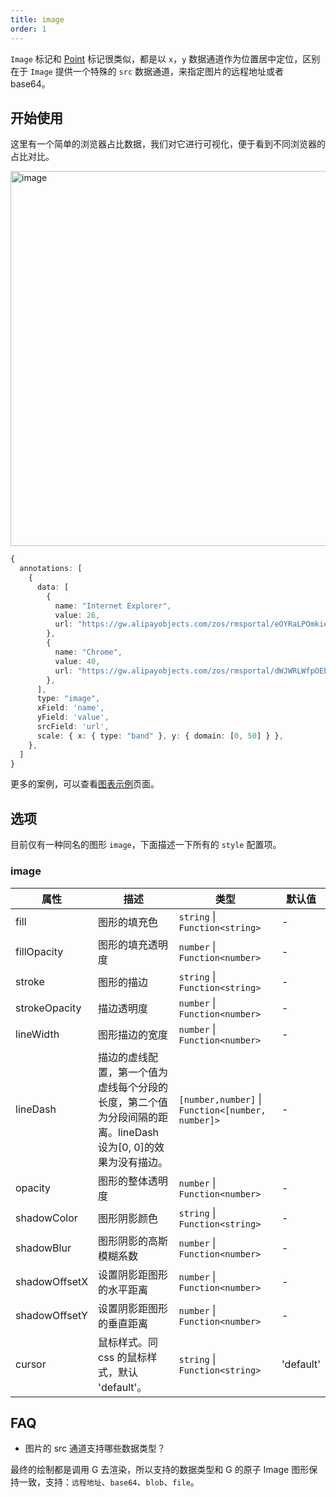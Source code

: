 ```yaml
---
title: image
order: 1
---
```


`Image` 标记和 [Point](/spec/mark/point) 标记很类似，都是以 `x`，`y` 数据通道作为位置居中定位，区别在于 `Image` 提供一个特殊的 `src` 数据通道，来指定图片的远程地址或者 base64。

## 开始使用

这里有一个简单的浏览器占比数据，我们对它进行可视化，便于看到不同浏览器的占比对比。

<img alt="image" src="https://mdn.alipayobjects.com/huamei_qa8qxu/afts/img/A*fLQ2R4lOY3IAAAAAAAAAAAAADmJ7AQ/fmt.webp" width="600" />

```ts
{
  annotations: [
    {
      data: [
        {
          name: "Internet Explorer",
          value: 26,
          url: "https://gw.alipayobjects.com/zos/rmsportal/eOYRaLPOmkieVvjyjTzM.png",
        },
        {
          name: "Chrome",
          value: 40,
          url: "https://gw.alipayobjects.com/zos/rmsportal/dWJWRLWfpOEbwCyxmZwu.png",
        },
      ],
      type: "image",
      xField: 'name',
      yField: 'value',
      srcField: 'url',
      scale: { x: { type: "band" }, y: { domain: [0, 50] } },
    },
  ]
}
```

更多的案例，可以查看[图表示例](/examples)页面。

## 选项

目前仅有一种同名的图形 `image`，下面描述一下所有的 `style` 配置项。

### image

| 属性            | 描述                                           | 类型                 | 默认值      |
|----------------|------------------------------------------------|---------------------|------------|
| fill          | 图形的填充色                                      | `string` \| `Function<string>`              |   -   |
| fillOpacity   | 图形的填充透明度                                   | `number` \| `Function<number>`              |   -   |
| stroke        | 图形的描边                                        | `string` \| `Function<string>`              |   -   |
| strokeOpacity   | 描边透明度                                        | `number` \| `Function<number>`              |   -   |
| lineWidth     | 图形描边的宽度                                    | `number` \| `Function<number>`               |   -   |
| lineDash      | 描边的虚线配置，第一个值为虚线每个分段的长度，第二个值为分段间隔的距离。lineDash 设为[0, 0]的效果为没有描边。 | `[number,number]` \| `Function<[number, number]>` |   -   |
| opacity       | 图形的整体透明度                                   | `number` \| `Function<number>`              |   -   |
| shadowColor   | 图形阴影颜色                                      | `string` \| `Function<string>`              |   -   |
| shadowBlur    | 图形阴影的高斯模糊系数                              | `number` \| `Function<number>`              |   -   |
| shadowOffsetX | 设置阴影距图形的水平距离                            | `number` \| `Function<number>`              |   -   |
| shadowOffsetY | 设置阴影距图形的垂直距离                            | `number` \| `Function<number>`              |   -   |
| cursor        | 鼠标样式。同 css 的鼠标样式，默认 'default'。        | `string` \| `Function<string>`               |   'default'  |

## FAQ

- 图片的 src 通道支持哪些数据类型？

最终的绘制都是调用 G 去渲染，所以支持的数据类型和 G 的原子 Image 图形保持一致，支持：`远程地址`、`base64`、`blob`、`file`。
